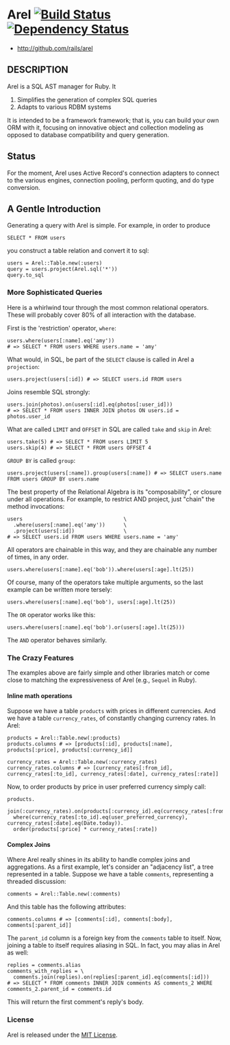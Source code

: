 # Arel [![Build Status](https://secure.travis-ci.org/rails/arel.png)](http://travis-ci.org/rails/arel) [![Dependency Status](https://gemnasium.com/rails/arel.png)](https://gemnasium.com/rails/arel)

* http://github.com/rails/arel

## DESCRIPTION

Arel is a SQL AST manager for Ruby. It

1. Simplifies the generation of complex SQL queries
2. Adapts to various RDBM systems

It is intended to be a framework framework; that is, you can build your own ORM
with it, focusing on innovative object and collection modeling as opposed to
database compatibility and query generation.

## Status

For the moment, Arel uses Active Record's connection adapters to connect to the various engines, connection pooling, perform quoting, and do type conversion.

## A Gentle Introduction

Generating a query with Arel is simple. For example, in order to produce

    SELECT * FROM users

you construct a table relation and convert it to sql:

    users = Arel::Table.new(:users)
    query = users.project(Arel.sql('*'))
    query.to_sql

### More Sophisticated Queries

Here is a whirlwind tour through the most common relational operators. These will probably cover 80% of all interaction with the database.

First is the 'restriction' operator, `where`:

    users.where(users[:name].eq('amy'))
    # => SELECT * FROM users WHERE users.name = 'amy'

What would, in SQL, be part of the `SELECT` clause is called in Arel a `projection`:

    users.project(users[:id]) # => SELECT users.id FROM users

Joins resemble SQL strongly:

    users.join(photos).on(users[:id].eq(photos[:user_id]))
    # => SELECT * FROM users INNER JOIN photos ON users.id = photos.user_id

What are called `LIMIT` and `OFFSET` in SQL are called `take` and `skip` in Arel:

    users.take(5) # => SELECT * FROM users LIMIT 5
    users.skip(4) # => SELECT * FROM users OFFSET 4

`GROUP BY` is called `group`:

    users.project(users[:name]).group(users[:name]) # => SELECT users.name FROM users GROUP BY users.name

The best property of the Relational Algebra is its "composability", or closure under all operations. For example, to restrict AND project, just "chain" the method invocations:

    users                                 \
      .where(users[:name].eq('amy'))      \
      .project(users[:id])                \
    # => SELECT users.id FROM users WHERE users.name = 'amy'

All operators are chainable in this way, and they are chainable any number of times, in any order.

    users.where(users[:name].eq('bob')).where(users[:age].lt(25))

Of course, many of the operators take multiple arguments, so the last example can be written more tersely:

    users.where(users[:name].eq('bob'), users[:age].lt(25))

The `OR` operator works like this:

    users.where(users[:name].eq('bob').or(users[:age].lt(25)))

The `AND` operator behaves similarly.

### The Crazy Features

The examples above are fairly simple and other libraries match or come close to matching the expressiveness of Arel (e.g., `Sequel` in Ruby).

#### Inline math operations

Suppose we have a table `products` with prices in different currencies. And we have a table `currency_rates`, of constantly changing currency rates. In Arel:

    products = Arel::Table.new(:products)
    products.columns # => [products[:id], products[:name], products[:price], products[:currency_id]]

    currency_rates = Arel::Table.new(:currency_rates)
    currency_rates.columns # => [currency_rates[:from_id], currency_rates[:to_id], currency_rates[:date], currency_rates[:rate]]

Now, to order products by price in user preferred currency simply call:

    products.
      join(:currency_rates).on(products[:currency_id].eq(currency_rates[:from_id])).
      where(currency_rates[:to_id].eq(user_preferred_currency), currency_rates[:date].eq(Date.today)).
      order(products[:price] * currency_rates[:rate])

#### Complex Joins

Where Arel really shines in its ability to handle complex joins and aggregations. As a first example, let's consider an "adjacency list", a tree represented in a table. Suppose we have a table `comments`, representing a threaded discussion:

    comments = Arel::Table.new(:comments)

And this table has the following attributes:

    comments.columns # => [comments[:id], comments[:body], comments[:parent_id]]

The `parent_id` column is a foreign key from the `comments` table to itself. Now, joining a table to itself requires aliasing in SQL. In fact, you may alias in Arel as well:

    replies = comments.alias
    comments_with_replies = \
      comments.join(replies).on(replies[:parent_id].eq(comments[:id]))
    # => SELECT * FROM comments INNER JOIN comments AS comments_2 WHERE comments_2.parent_id = comments.id

This will return the first comment's reply's body.

### License
    
Arel is released under the [MIT License](http://opensource.org/licenses/MIT).
